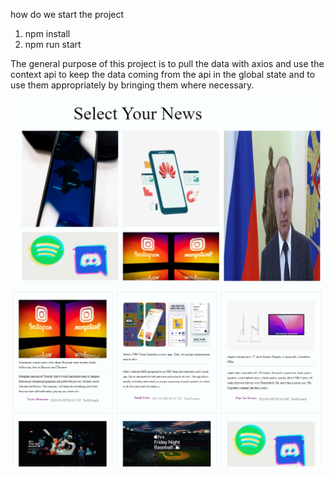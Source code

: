



how do we start the project

1) npm install
2) npm run start



The general purpose of this project is to pull the data with axios and use the context api to keep the data coming from the api in the global state and to use them appropriately by bringing them where necessary.



<img src='https://raw.githubusercontent.com/baranbyzt/news-api-context-hooks-module-css-tailwind/main/src/screenshot/example2.PNG' />


<img src='https://raw.githubusercontent.com/baranbyzt/news-api-context-hooks-module-css-tailwind/main/src/screenshot/example3.PNG' />
